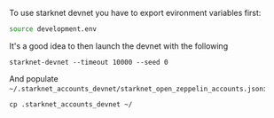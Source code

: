 To use starknet devnet you have to export evironment variables first:

```bash
source development.env
```

It's a good idea to then launch the devnet with the following

```
starknet-devnet --timeout 10000 --seed 0
```

And populate `~/.starknet_accounts_devnet/starknet_open_zeppelin_accounts.json`:

```
cp .starknet_accounts_devnet ~/
```
